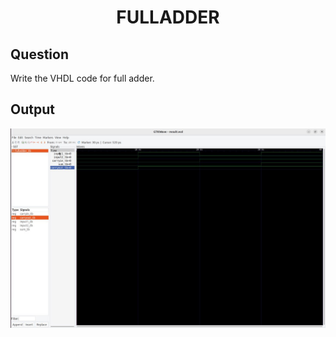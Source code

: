 <div align = 'Center'>
<h1> FULLADDER </h1>
</div>

## Question
Write the VHDL code for full adder.

## Output
![fulladder_tb](/FullAdder/fulladder_tb.jpg)